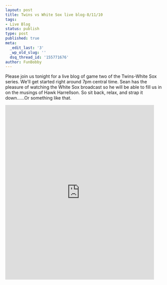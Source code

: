 ```yaml
---
layout: post
title: Twins vs White Sox live blog-8/11/10
tags:
- Live Blog
status: publish
type: post
published: true
meta:
  _edit_last: '3'
  _wp_old_slug: ''
  dsq_thread_id: '155771676'
author: FunBobby
---
```

Please join us tonight for a live blog of game two of the Twins-White Sox series. We'll get started right around 7pm central time. Sean has the pleasure of watching the White Sox broadcast so he will be able to fill us in on the musings of Hawk Harrellson. So sit back, relax, and strap it down......Or something like that. 

<iframe src="http://www.coveritlive.com/index2.php/option=com_altcaster/task=viewaltcast/altcast_code=8dcde5f977/height=550/width=470" scrolling="no" height="550px" width="470px" frameBorder ="0" allowTransparency="true"  ><a href="http://www.coveritlive.com/mobile.php/option=com_mobile/task=viewaltcast/altcast_code=8dcde5f977" >Twins vs White Sox 8/11/10</a></iframe>

